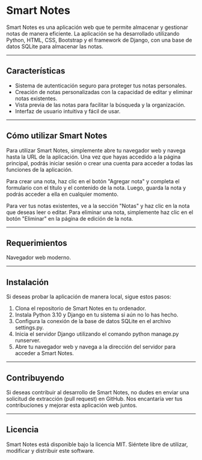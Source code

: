 # Smart Notes
Smart Notes es una aplicación web que te permite almacenar y gestionar notas de manera eficiente. La aplicación se ha desarrollado utilizando Python, HTML, CSS, Bootstrap y el framework de Django, con una base de datos SQLite para almacenar las notas.

***

## Características
* Sistema de autenticación seguro para proteger tus notas personales.
* Creación de notas personalizadas con la capacidad de editar y eliminar notas existentes.
* Vista previa de las notas para facilitar la búsqueda y la organización.
* Interfaz de usuario intuitiva y fácil de usar.

***
## Cómo utilizar Smart Notes
Para utilizar Smart Notes, simplemente abre tu navegador web y navega hasta la URL de la aplicación. Una vez que hayas accedido a la página principal, podrás iniciar sesión o crear una cuenta para acceder a todas las funciones de la aplicación.

Para crear una nota, haz clic en el botón "Agregar nota" y completa el formulario con el título y el contenido de la nota. Luego, guarda la nota y podrás acceder a ella en cualquier momento.

Para ver tus notas existentes, ve a la sección "Notas" y haz clic en la nota que deseas leer o editar. Para eliminar una nota, simplemente haz clic en el botón "Eliminar" en la página de edición de la nota.
***

## Requerimientos
Navegador web moderno.

***
## Instalación
Si deseas probar la aplicación de manera local, sigue estos pasos:

1. Clona el repositorio de Smart Notes en tu ordenador.
2. Instala Python 3.10 y Django en tu sistema si aún no lo has hecho.
3. Configura la conexión de la base de datos SQLite en el archivo settings.py.
4. Inicia el servidor Django utilizando el comando python manage.py runserver.
5. Abre tu navegador web y navega a la dirección del servidor para acceder a Smart Notes.

***
## Contribuyendo
Si deseas contribuir al desarrollo de Smart Notes, no dudes en enviar una solicitud de extracción (pull request) en GitHub. Nos encantaría ver tus contribuciones y mejorar esta aplicación web juntos.

***
## Licencia
Smart Notes está disponible bajo la licencia MIT. Siéntete libre de utilizar, modificar y distribuir este software.